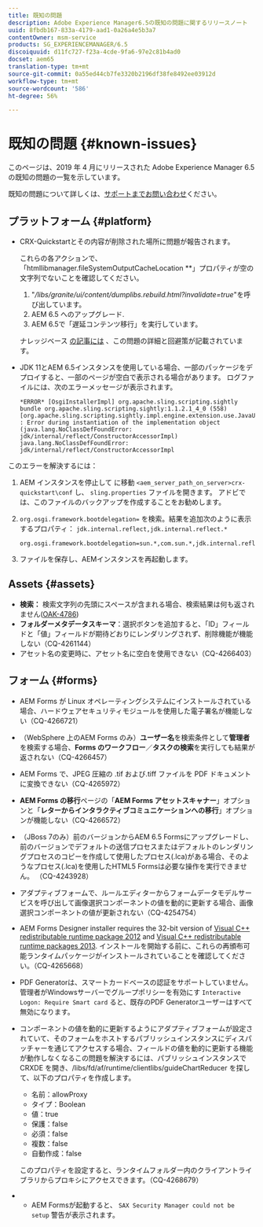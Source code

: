 ```yaml
---
title: 既知の問題
description: Adobe Experience Manager6.5の既知の問題に関するリリースノート
uuid: 8fbdb167-833a-4179-aad1-0a26a4e5b3a7
contentOwner: msm-service
products: SG_EXPERIENCEMANAGER/6.5
discoiquuid: d11fc727-f23a-4cde-9fa6-97e2c81b4ad0
docset: aem65
translation-type: tm+mt
source-git-commit: 0a55ed44cb7fe3320b2196df38fe8492ee03912d
workflow-type: tm+mt
source-wordcount: '586'
ht-degree: 56%

---
```



# 既知の問題 {#known-issues}

このページは、2019 年 4 月にリリースされた Adobe Experience Manager 6.5 の既知の問題の一覧を示しています。

既知の問題について詳しくは、[サポートまでお問い合わせ](https://helpx.adobe.com/jp/support/experience-manager.html)ください。

## プラットフォーム {#platform}

* CRX-Quickstartとその内容が削除された場所に問題が報告されます。

   これらの各アクションで、「htmllibmanager.fileSystemOutputCacheLocation **」プロパティが空の文字列でないことを確認してください。

   1. &quot;*/libs/granite/ui/content/dumplibs.rebuild.html?invalidate=true*&quot;を呼び出しています。
   2. AEM 6.5 へのアップグレード.
   3. AEM 6.5で「遅延コンテンツ移行」を実行しています。

   ナレッジベース [の記事には](https://helpx.adobe.com/experience-manager/kb/avoid-crx-quickstart-deletion-in-aem-6-5.html) 、この問題の詳細と回避策が記載されています。

* JDK 11とAEM 6.5インスタンスを使用している場合、一部のパッケージをデプロイすると、一部のページが空白で表示される場合があります。 ログファイルには、次のエラーメッセージが表示されます。

   ```
   *ERROR* [OsgiInstallerImpl] org.apache.sling.scripting.sightly bundle org.apache.sling.scripting.sightly:1.1.2.1_4_0 (558)[org.apache.sling.scripting.sightly.impl.engine.extension.use.JavaUseProvider(3345)] : Error during instantiation of the implementation object (java.lang.NoClassDefFoundError: jdk/internal/reflect/ConstructorAccessorImpl)
   java.lang.NoClassDefFoundError: jdk/internal/reflect/ConstructorAccessorImpl
   ```

このエラーを解決するには：

1. AEM インスタンスを停止して に移動 `<aem_server_path_on_server>crx-quickstart\conf` し、 `sling.properties` ファイルを開きます。 アドビでは、このファイルのバックアップを作成することをお勧めします。

2. `org.osgi.framework.bootdelegation=` を検索。結果を追加次のように表示するプロパティ： `jdk.internal.reflect,jdk.internal.reflect.*`

   ```
   org.osgi.framework.bootdelegation=sun.*,com.sun.*,jdk.internal.reflect,jdk.internal.reflect.*
   ```

3. ファイルを保存し、AEMインスタンスを再起動します。

## Assets {#assets}

* **検索：** 検索文字列の先頭にスペースが含まれる場合、検索結果は何も返されません([OAK-4786](https://issues.apache.org/jira/browse/OAK-4786))
* **フォルダーメタデータスキーマ**：選択ボタンを追加すると、「ID」フィールドと「値」フィールドが期待どおりにレンダリングされず、削除機能が機能しない（CQ-4261144）
* アセット名の変更時に、アセット名に空白を使用できない（CQ-4266403）

## フォーム {#forms}

* AEM Forms が Linux オペレーティングシステムにインストールされている場合、ハードウェアセキュリティモジュールを使用した電子署名が機能しない（CQ-4266721）
* （WebSphere 上のAEM Forms のみ）**ユーザー名**&#x200B;を検索条件として&#x200B;**管理者**&#x200B;を検索する場合、**Forms のワークフロー**／**タスクの検索**&#x200B;を実行しても結果が返されない（CQ-4266457）

* AEM Forms で、JPEG 圧縮の .tif および.tiff ファイルを PDF ドキュメントに変換できない（CQ-4265972）
* **AEM Forms の移行**&#x200B;ページの「**AEM Forms アセットスキャナー**」オプションと「**レターからインタラクティブコミュニケーションへの移行**」オプションが機能しない（CQ-4266572）

* （JBoss 7のみ）前のバージョンからAEM 6.5 Formsにアップグレードし、前のバージョンでデフォルトの送信プロセスまたはデフォルトのレンダリングプロセスのコピーを作成して使用したプロセス(.lca)がある場合、そのようなプロセス(.lca)を使用したHTML5 Formsは必要な操作を実行できません。 （CQ-4243928）
* アダプティブフォームで、ルールエディターからフォームデータモデルサービスを呼び出して画像選択コンポーネントの値を動的に更新する場合、画像選択コンポーネントの値が更新されない（CQ-4254754）
* AEM Forms Designer installer requires the 32-bit version of [Visual C++ redistributable runtime package 2012](https://support.microsoft.com/ja-jp/help/2977003/the-latest-supported-visual-c-downloads) and [Visual C++ redistributable runtime packages 2013](https://support.microsoft.com/ja-jp/help/3179560/update-for-visual-c-2013-and-visual-c-redistributable-package). インストールを開始する前に、これらの再頒布可能ランタイムパッケージがインストールされていることを確認してください。（CQ-4265668）

* PDF Generatorは、スマートカードベースの認証をサポートしていません。  管理者がWindowsサーバーでグループポリシーを有効にす `Interactive Logon: Require Smart card` ると、既存のPDF Generatorユーザーはすべて無効になります。

* コンポーネントの値を動的に更新するようにアダプティブフォームが設定されていて、そのフォームをホストするパブリッシュインスタンスにディスパッチャーを通じてアクセスする場合、フィールドの値を動的に更新する機能が動作しなくなるこの問題を解決するには、パブリッシュインスタンスで CRXDE を開き、/libs/fd/af/runtime/clientlibs/guideChartReducer を探して、以下のプロパティを作成します。

   * 名前：allowProxy
   * タイプ：Boolean
   * 値：true
   * 保護：false
   * 必須：false
   * 複数：false
   * 自動作成：false

   このプロパティを設定すると、ランタイムフォルダー内のクライアントライブラリからプロキシにアクセスできます。（CQ-4268679）

* 
   * AEM Formsが起動すると、 `SAX Security Manager could not be setup` 警告が表示されます。